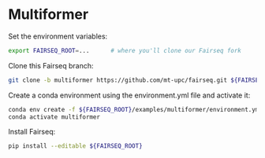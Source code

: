 # Multiformer

Set the environment variables:
```bash
export FAIRSEQ_ROOT=...      # where you'll clone our Fairseq fork
```

Clone this Fairseq branch:
```bash
git clone -b multiformer https://github.com/mt-upc/fairseq.git ${FAIRSEQ_ROOT}
```

Create a conda environment using the environment.yml file and activate it:
```bash
conda env create -f ${FAIRSEQ_ROOT}/examples/multiformer/environment.yml && \
conda activate multiformer
```

Install Fairseq:
```bash
pip install --editable ${FAIRSEQ_ROOT}
```
